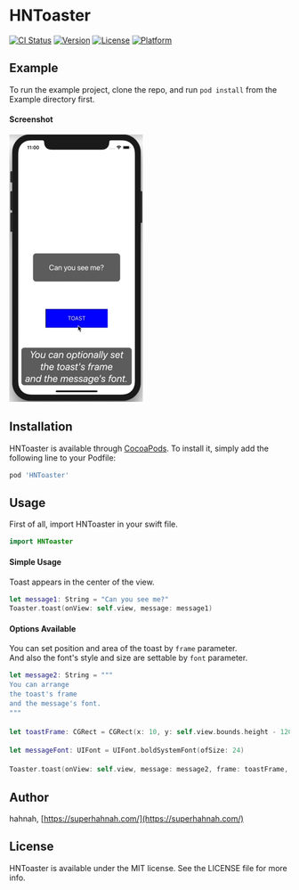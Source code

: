 # HNToaster

[![CI Status](https://img.shields.io/travis/hahnah/HNToaster.svg?style=flat)](https://travis-ci.org/hahnah/HNToaster)
[![Version](https://img.shields.io/cocoapods/v/HNToaster.svg?style=flat)](https://cocoapods.org/pods/HNToaster)
[![License](https://img.shields.io/cocoapods/l/HNToaster.svg?style=flat)](https://cocoapods.org/pods/HNToaster)
[![Platform](https://img.shields.io/cocoapods/p/HNToaster.svg?style=flat)](https://cocoapods.org/pods/HNToaster)

## Example

To run the example project, clone the repo, and run `pod install` from the Example directory first.

#### Screenshot

![screenshot](screenshot.png)

## Installation

HNToaster is available through [CocoaPods](https://cocoapods.org). To install
it, simply add the following line to your Podfile:

```ruby
pod 'HNToaster'
```

## Usage

First of all, import HNToaster in your swift file.

```swift
import HNToaster
```

#### Simple Usage

Toast appears in the center of the view.

```swift
let message1: String = "Can you see me?"
Toaster.toast(onView: self.view, message: message1)
```

#### Options Available

You can set position and area of the toast by `frame` parameter.  
And also the font's style and size are settable by `font` parameter. 

```swift
let message2: String = """
You can arrange
the toast's frame
and the message's font.
"""

let toastFrame: CGRect = CGRect(x: 10, y: self.view.bounds.height - 120, width: self.view.bounds.width - 20, height: 90)

let messageFont: UIFont = UIFont.boldSystemFont(ofSize: 24)

Toaster.toast(onView: self.view, message: message2, frame: toastFrame, font: messageFont)
```

## Author

hahnah, [https://superhahnah.com/](https://superhahnah.com/)

## License

HNToaster is available under the MIT license. See the LICENSE file for more info.
